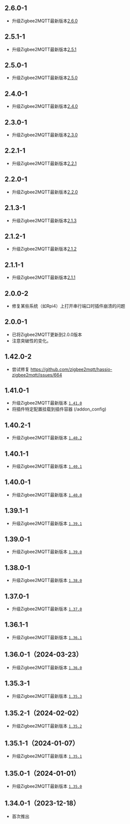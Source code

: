 ## 2.6.0-1
- 升级Zigbee2MQTT最新版本[2.6.0](https://github.com/Koenkk/zigbee2mqtt/releases/tag/2.6.0)
## 2.5.1-1
- 升级Zigbee2MQTT最新版本[2.5.1](https://github.com/Koenkk/zigbee2mqtt/releases/tag/2.5.1)
## 2.5.0-1
- 升级Zigbee2MQTT最新版本[2.5.0](https://github.com/Koenkk/zigbee2mqtt/releases/tag/2.5.0)
## 2.4.0-1
- 升级Zigbee2MQTT最新版本[2.4.0](https://github.com/Koenkk/zigbee2mqtt/releases/tag/2.4.0)
## 2.3.0-1
- 升级Zigbee2MQTT最新版本[2.3.0](https://github.com/Koenkk/zigbee2mqtt/releases/tag/2.3.0)
## 2.2.1-1
- 升级Zigbee2MQTT最新版本[2.2.1](https://github.com/Koenkk/zigbee2mqtt/releases/tag/2.2.1)
## 2.2.0-1
- 升级Zigbee2MQTT最新版本[2.2.0](https://github.com/Koenkk/zigbee2mqtt/releases/tag/2.2.0)
## 2.1.3-1
- 升级Zigbee2MQTT最新版本[2.1.3](https://github.com/Koenkk/zigbee2mqtt/releases/tag/2.1.3)
## 2.1.2-1
- 升级Zigbee2MQTT最新版本[2.1.2](https://github.com/Koenkk/zigbee2mqtt/releases/tag/2.1.2)
## 2.1.1-1
- 升级Zigbee2MQTT最新版本[2.1.1](https://github.com/Koenkk/zigbee2mqtt/releases/tag/2.1.1)
## 2.0.0-2
- 修复某些系统（如Rpi4）上打开串行端口时插件崩溃的问题
## 2.0.0-1
- 已将Zigbee2MQTT更新到2.0.0版本
- 注意突破性的变化。
## 1.42.0-2
- 尝试修复 https://github.com/zigbee2mqtt/hassio-zigbee2mqtt/issues/664
## 1.41.0-1
- 升级Zigbee2MQTT最新版本 [`1.41.0`](https://github.com/Koenkk/zigbee2mqtt/releases/tag/1.41.0)
- 将插件特定配置挂载到插件容器 (/addon_config)
## 1.40.2-1
- 升级Zigbee2MQTT最新版本 [`1.40.2`](https://github.com/Koenkk/zigbee2mqtt/releases/tag/1.40.2)
## 1.40.1-1
- 升级Zigbee2MQTT最新版本 [`1.40.1`](https://github.com/Koenkk/zigbee2mqtt/releases/tag/1.40.1)
## 1.40.0-1
- 升级Zigbee2MQTT最新版本 [`1.40.0`](https://github.com/Koenkk/zigbee2mqtt/releases/tag/1.40.0)
## 1.39.1-1
- 升级Zigbee2MQTT最新版本 [`1.39.1`](https://github.com/Koenkk/zigbee2mqtt/releases/tag/1.39.1)
## 1.39.0-1
- 升级Zigbee2MQTT最新版本 [`1.39.0`](https://github.com/Koenkk/zigbee2mqtt/releases/tag/1.39.0)
## 1.38.0-1
- 升级Zigbee2MQTT最新版本 [`1.38.0`](https://github.com/Koenkk/zigbee2mqtt/releases/tag/1.38.0)
## 1.37.0-1
- 升级Zigbee2MQTT最新版本 [`1.37.0`](https://github.com/Koenkk/zigbee2mqtt/releases/tag/1.37.0)

## 1.36.1-1
- 升级Zigbee2MQTT最新版本 [`1.36.1`](https://github.com/Koenkk/zigbee2mqtt/releases/tag/1.36.1)

## 1.36.0-1（2024-03-23）
- 升级Zigbee2MQTT最新版本 [`1.36.0`](https://github.com/Koenkk/zigbee2mqtt/releases/tag/1.36.0)

## 1.35.3-1 
- 升级Zigbee2MQTT最新版本 [`1.35.3`](https://github.com/Koenkk/zigbee2mqtt/releases/tag/1.35.3)

## 1.35.2-1（2024-02-02）

- 升级Zigbee2MQTT最新版本 [`1.35.2`](https://github.com/Koenkk/zigbee2mqtt/releases/tag/1.35.2)

## 1.35.1-1（2024-01-07）

- 升级Zigbee2MQTT最新版本 [`1.35.1`](https://github.com/Koenkk/zigbee2mqtt/releases/tag/1.35.1)

## 1.35.0-1（2024-01-01）

- 升级Zigbee2MQTT最新版本 [`1.35.0`](https://github.com/Koenkk/zigbee2mqtt/releases/tag/1.35.0)

## 1.34.0-1（2023-12-18）

- 首次推出